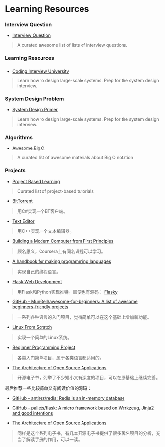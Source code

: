 # Learning Resources

### Interview Question

- [Interview Question](https://github.com/MaximAbramchuck/awesome-interview-questions)
>  A curated awesome list of lists of interview questions. 


### Learning Resources

##### 

- [Coding Interview University](https://github.com/jwasham/coding-interview-university)
> Learn how to design large-scale systems. Prep for the system design interview. 


### System Design Problem

- [System Design Primer](https://github.com/donnemartin/system-design-primer)
> Learn how to design large-scale systems. Prep for the system design interview. 

### Algorithms

- [Awesome Big O](https://github.com/okulbilisim/awesome-big-o)
> A curated list of awesome materials about Big O notation

### Projects

- [Project Based Learning](https://github.com/tuvttran/project-based-learning)
> Curated list of project-based tutorials

- [BitTorrent](https://cheatdeath.github.io/research-bittorrent-doc/)
> 用C#实现一个BT客户端。

- [Text Editor](http://www.catch22.net/tuts/neatpad)
> 用C++实现一个文本编辑器。

- [Building a Modern Computer from First Principles](http://www.nand2tetris.org/)
> 顾名思义，Coursera上有同名课程可以学习。

- [A handbook for making programming languages](http://www.craftinginterpreters.com/)
> 实现自己的编程语言。

- [Flask Web Development](https://blog.miguelgrinberg.com/post/the-flask-mega-tutorial-part-i-hello-world)
> 用Flask和Python实现推特。顺便也有源码： [Flasky](https://github.com/miguelgrinberg/flasky)

- [GitHub - MunGell/awesome-for-beginners: A list of awesome beginners-friendly projects](https://github.com/MunGell/awesome-for-beginners)
> 一系列各种语言的入门项目，觉得简单可以在这个基础上增加新功能。

- [Linux From Scratch](http://www.linuxfromscratch.org/lfs/)
> 实现一个简单的Linux系统。

- [Beginner Programming Project](https://www.reddit.com/r/learnprogramming/comments/2a9ygh/1000_beginner_programming_projects_xpost/)
> 各类入门简单项目，属于各类语言都适用的。

- [The Architecture of Open Source Applications](http://aosabook.org/en/index.html)
> 开源电子书，列举了不少短小又有深度的项目，可以在原基础上继续完善。

最后推荐一些比较简单又有阅读价值的源码：

- [GitHub - antirez/redis: Redis is an in-memory database](https://github.com/antirez/redis)


- [GitHub - pallets/flask: A micro framework based on Werkzeug, Jinja2 and good intentions](https://github.com/pallets/flask)

- [The Architecture of Open Source Applications](http://aosabook.org/en/index.html)
> 同样是这个系列电子书，有几本开源电子书提供了很多著名项目的分析，充当了解读手册的作用，可以一读。


